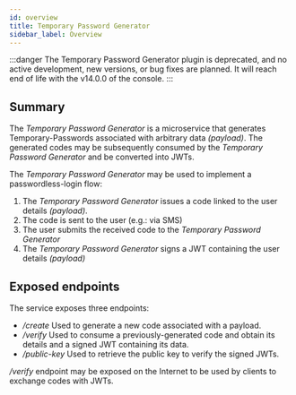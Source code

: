 ```yaml
---
id: overview
title: Temporary Password Generator
sidebar_label: Overview
---
```




:::danger
The Temporary Password Generator plugin is deprecated, and no active development, new versions, or bug fixes are planned. It will reach end of life with the v14.0.0 of the console.
:::

## Summary
The _Temporary Password Generator_ is a microservice that generates Temporary-Passwords associated with arbitrary data _(payload)_.
The generated codes may be subsequently consumed by the _Temporary Password Generator_ and be converted into JWTs.

The _Temporary Password Generator_ may be used to implement a passwordless-login flow:
1. The _Temporary Password Generator_ issues a code linked to the user details _(payload)_.
2. The code is sent to the user (e.g.: via SMS)
3. The user submits the received code to the _Temporary Password Generator_
4. The _Temporary Password Generator_ signs a JWT containing the user details _(payload)_ 

## Exposed endpoints

The service exposes three endpoints:
* _/create_ Used to generate a new code associated with a payload.
* _/verify_ Used to consume a previously-generated code and obtain its details and a signed JWT containing its data.
* _/public-key_ Used to retrieve the public key to verify the signed JWTs.

_/verify_ endpoint may be exposed on the Internet to be used by clients to exchange codes with JWTs.
